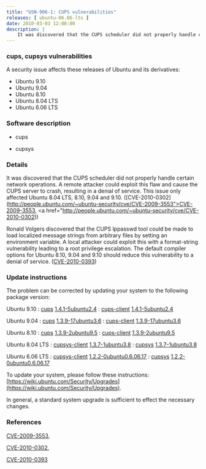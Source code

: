 ```yaml
---
title: "USN-906-1: CUPS vulnerabilities"
releases: [ ubuntu-06.06-lts ]
date: 2010-03-03 12:00:00
description: |
    It was discovered that the CUPS scheduler did not properly handle certain network operations. A remote attacker could exploit this flaw and cause the CUPS server to crash, resulting in a denial of service. This issue only affected Ubuntu 8.04 LTS, 8.10, 9.04 and 9.10. ([CVE-2010-0302](http://people.ubuntu.com/~ubuntu-security/cve/CVE-2009-3553">CVE-2009-3553</a>, <a href="http://people.ubuntu.com/~ubuntu-security/cve/CVE-2010-0302))
--- 
```

 
### cups, cupsys vulnerabilities

A security issue affects these releases of Ubuntu and its derivatives:

* Ubuntu 9.10
* Ubuntu 9.04
* Ubuntu 8.10
* Ubuntu 8.04 LTS
* Ubuntu 6.06 LTS

### Software description

* cups 

* cupsys 

### Details

It was discovered that the CUPS scheduler did not properly handle certain network operations. A remote attacker could exploit this flaw and cause the CUPS server to crash, resulting in a denial of service. This issue only affected Ubuntu 8.04 LTS, 8.10, 9.04 and 9.10. ([CVE-2010-0302](http://people.ubuntu.com/~ubuntu-security/cve/CVE-2009-3553">CVE-2009-3553</a>, <a href="http://people.ubuntu.com/~ubuntu-security/cve/CVE-2010-0302))

Ronald Volgers discovered that the CUPS lppasswd tool could be made to load localized message strings from arbitrary files by setting an environment variable. A local attacker could exploit this with a format-string vulnerability leading to a root privilege escalation. The default compiler options for Ubuntu 8.10, 9.04 and 9.10 should reduce this vulnerability to a denial of service. ([CVE-2010-0393](http://people.ubuntu.com/~ubuntu-security/cve/CVE-2010-0393)) 

### Update instructions

The problem can be corrected by updating your system to the following package version:

Ubuntu 9.10
 : [cups](https://launchpad.net/ubuntu/+source/cups) <span> [1.4.1-5ubuntu2.4](https://launchpad.net/ubuntu/+source/cups/1.4.1-5ubuntu2.4) </span> 
 : [cups-client](https://launchpad.net/ubuntu/+source/cups) <span> [1.4.1-5ubuntu2.4](https://launchpad.net/ubuntu/+source/cups/1.4.1-5ubuntu2.4) </span> 

Ubuntu 9.04
 : [cups](https://launchpad.net/ubuntu/+source/cups) <span> [1.3.9-17ubuntu3.6](https://launchpad.net/ubuntu/+source/cups/1.3.9-17ubuntu3.6) </span> 
 : [cups-client](https://launchpad.net/ubuntu/+source/cups) <span> [1.3.9-17ubuntu3.6](https://launchpad.net/ubuntu/+source/cups/1.3.9-17ubuntu3.6) </span> 

Ubuntu 8.10
 : [cups](https://launchpad.net/ubuntu/+source/cups) <span> [1.3.9-2ubuntu9.5](https://launchpad.net/ubuntu/+source/cups/1.3.9-2ubuntu9.5) </span> 
 : [cups-client](https://launchpad.net/ubuntu/+source/cups) <span> [1.3.9-2ubuntu9.5](https://launchpad.net/ubuntu/+source/cups/1.3.9-2ubuntu9.5) </span> 

Ubuntu 8.04 LTS
 : [cupsys-client](https://launchpad.net/ubuntu/+source/cupsys) <span> [1.3.7-1ubuntu3.8](https://launchpad.net/ubuntu/+source/cupsys/1.3.7-1ubuntu3.8) </span> 
 : [cupsys](https://launchpad.net/ubuntu/+source/cupsys) <span> [1.3.7-1ubuntu3.8](https://launchpad.net/ubuntu/+source/cupsys/1.3.7-1ubuntu3.8) </span> 

Ubuntu 6.06 LTS
 : [cupsys-client](https://launchpad.net/ubuntu/+source/cupsys) <span> [1.2.2-0ubuntu0.6.06.17](https://launchpad.net/ubuntu/+source/cupsys/1.2.2-0ubuntu0.6.06.17) </span> 
 : [cupsys](https://launchpad.net/ubuntu/+source/cupsys) <span> [1.2.2-0ubuntu0.6.06.17](https://launchpad.net/ubuntu/+source/cupsys/1.2.2-0ubuntu0.6.06.17) </span> 

To update your system, please follow these instructions: [https://wiki.ubuntu.com/Security/Upgrades](https://wiki.ubuntu.com/Security/Upgrades).

In general, a standard system upgrade is sufficient to effect the necessary changes. 

### References

 [CVE-2009-3553](http://people.ubuntu.com/~ubuntu-security/cve/CVE-2009-3553), 

 [CVE-2010-0302](http://people.ubuntu.com/~ubuntu-security/cve/CVE-2010-0302), 

 [CVE-2010-0393](http://people.ubuntu.com/~ubuntu-security/cve/CVE-2010-0393)
 
